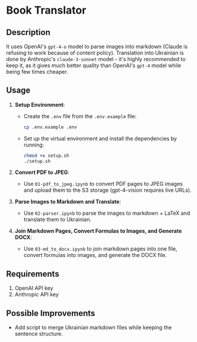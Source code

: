 # Book Translator

## Description
It uses OpenAI's `gpt-4-o` model to parse images into markdown (Claude is refusing to work because of content policy). Translation into Ukrainian is done by Anthropic's `claude-3-sonnet` model - it's highly recommended to keep it, as it gives much better quality than OpenAI's `gpt-4` model while being few times cheaper.

## Usage

1. **Setup Environment**:
    - Create the `.env` file from the `.env.example` file:
      ```bash
      cp .env.example .env
      ```
    - Set up the virtual environment and install the dependencies by running:
      ```bash
      chmod +x setup.sh
      ./setup.sh
      ```

2. **Convert PDF to JPEG**:
    - Use `01-pdf_to_jpeg.ipynb` to convert PDF pages to JPEG images and upload them to the S3 storage (gpt-4-vision requires live URLs).

3. **Parse Images to Markdown and Translate**:
    - Use `02-parser.ipynb` to parse the images to markdown + LaTeX and translate them to Ukrainian.

4. **Join Markdown Pages, Convert Formulas to Images, and Generate DOCX**:
    - Use `03-md_to_docx.ipynb` to join markdown pages into one file, convert formulas into images, and generate the DOCX file.

## Requirements
1. OpenAI API key
2. Anthropic API key

## Possible Improvements
- Add script to merge Ukrainian markdown files while keeping the sentence structure.
